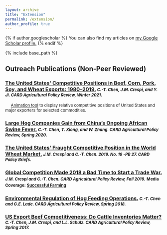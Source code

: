 ```yaml
---
layout: archive
title: "Extension"
permalink: /extension/
author_profile: true
---
```


{% if author.googlescholar %}
  You can also find my articles on <u><a href="{{author.googlescholar}}">my Google Scholar profile</a>.</u>
{% endif %}

{% include base_path %}
<!---

{% for post in site.publications reversed %}
  {% include archive-single.html %}
{% endfor %}
--->

## Outreach Publications (Non-Peer Reviewed)

### [The United States' Competitive Positions in Beef, Corn, Pork, Soy, and Wheat Exports: 1980–2019.](https://www.card.iastate.edu/ag_policy_review/article/?a=119) *<font size="2">C.-T. Chen, J.M. Crespi, and Y. Ji. CARD Agricultural Policy Review, Winter 2021.</font>* 

&emsp; [<font size="2">Animation tool</font>](https://www.card.iastate.edu/tools/ag-exports/bubble/) <font size="2">to display relative competitive positions of United States and major exporters for selected commodities.</font>

### [Large Hog Companies Gain from China’s Ongoing African Swine Fever.](https://www.card.iastate.edu/ag_policy_review/article/?a=111) *<font size="2">C.-T. Chen, T. Xiong, and W. Zhang. CARD Agricultural Policy Review, Spring 2020.</font>*

### [The United States' Fraught Competitive Position in the World Wheat Market.](https://www.card.iastate.edu/products/publications/pdf/19pb27.pdf) *<font size="2">J.M. Crespi and C.-T. Chen. 2019. No. 19 -PB 27. CARD Policy Briefs.</font>* 

### [Global Competition Made 2018 a Bad Time to Start a Trade War.](https://www.card.iastate.edu/ag_policy_review/article/?a=98) *<font size="2">J.M. Crespi and C.-T. Chen. CARD Agricultural Policy Review, Fall 2019.</font>* <font size="2">Media Coverage:</font> [<font size="2">Successful Farming</font>](https://www.agriculture.com/when-us-started-trade-war-ag-competition-was-already-rising)

### [Environmental Regulation of Hog Feeding Operations.](https://www.card.iastate.edu/ag_policy_review/article/?a=81) *<font size="2">C.-T. Chen and G.E. Lade. CARD Agricultural Policy Review, Spring 2018.</font>*  

### [US Export Beef Competitiveness: Do Cattle Inventories Matter?](https://www.card.iastate.edu/ag_policy_review/article/?a=65) *<font size="2">C.-T. Chen, J.M. Crespi, and L.L. Schulz. CARD Agricultural Policy Review, Spring 2017.</font>*  

